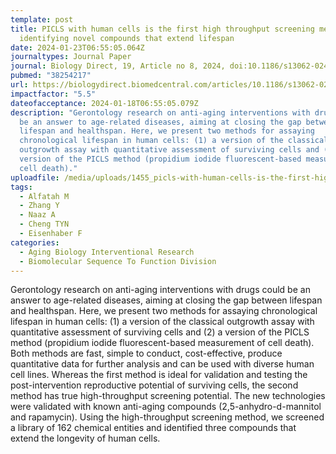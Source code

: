 ```yaml
---
template: post
title: PICLS with human cells is the first high throughput screening method for
  identifying novel compounds that extend lifespan
date: 2024-01-23T06:55:05.064Z
journaltypes: Journal Paper
journal: Biology Direct, 19, Article no 8, 2024, doi:10.1186/s13062-024-00455-4
pubmed: "38254217"
url: https://biologydirect.biomedcentral.com/articles/10.1186/s13062-024-00455-4
impactfactor: "5.5"
dateofacceptance: 2024-01-18T06:55:05.079Z
description: "Gerontology research on anti-aging interventions with drugs could
  be an answer to age-related diseases, aiming at closing the gap between
  lifespan and healthspan. Here, we present two methods for assaying
  chronological lifespan in human cells: (1) a version of the classical
  outgrowth assay with quantitative assessment of surviving cells and (2) a
  version of the PICLS method (propidium iodide fluorescent-based measurement of
  cell death)."
uploadfile: /media/uploads/1455_picls-with-human-cells-is-the-first-high-throughput-screening.pdf
tags:
  - Alfatah M
  - Zhang Y
  - Naaz A
  - Cheng TYN
  - Eisenhaber F
categories:
  - Aging Biology Interventional Research
  - Biomolecular Sequence To Function Division
---
```

<!--StartFragment-->

Gerontology research on anti-aging interventions with drugs could be an answer to age-related diseases, aiming at closing the gap between lifespan and healthspan. Here, we present two methods for assaying chronological lifespan in human cells: (1) a version of the classical outgrowth assay with quantitative assessment of surviving cells and (2) a version of the PICLS method (propidium iodide fluorescent-based measurement of cell death). Both methods are fast, simple to conduct, cost-effective, produce quantitative data for further analysis and can be used with diverse human cell lines. Whereas the first method is ideal for validation and testing the post-intervention reproductive potential of surviving cells, the second method has true high-throughput screening potential. The new technologies were validated with known anti-aging compounds (2,5-anhydro-d-mannitol and rapamycin). Using the high-throughput screening method, we screened a library of 162 chemical entities and identified three compounds that extend the longevity of human cells.

<!--EndFragment-->